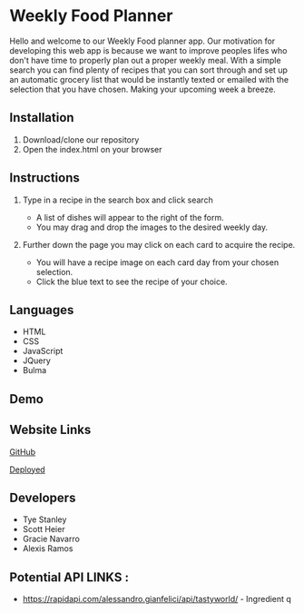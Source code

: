 # Weekly Food Planner

Hello and welcome to our Weekly Food planner app. Our motivation for developing this web app is because we want to improve peoples lifes who don't have time to properly plan out a proper weekly meal. With a simple search you can find plenty of recipes that you can sort through and set up an automatic grocery list that would be instantly texted or emailed with the selection that you have chosen. Making your upcoming week a breeze.

## Installation 

1. Download/clone our repository
2. Open the index.html on your browser

## Instructions

1. Type in a recipe in the search box and click search

    * A list of dishes will appear to the right of the form.
    * You may drag and drop the images to the desired weekly day.

2. Further down the page you may click on each card to acquire the recipe.

    * You will have a recipe image on each card day from your chosen selection.
    * Click the blue text to see the recipe of your choice.

## Languages

* HTML
* CSS
* JavaScript
* JQuery
* Bulma

## Demo



## Website Links

[GitHub](https://github.com/TyeStanley/Project-One-FrontEnd)

[Deployed](https://tyestanley.github.io/Project-One-FrontEnd/)

## Developers

* Tye Stanley
* Scott Heier
* Gracie Navarro
* Alexis Ramos

## Potential API LINKS : 
* https://rapidapi.com/alessandro.gianfelici/api/tastyworld/ - Ingredient q
